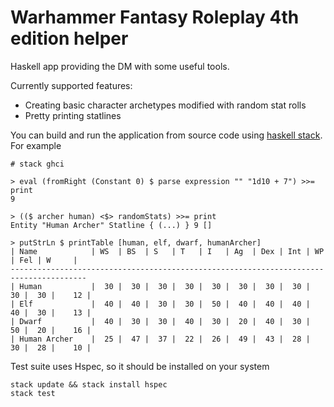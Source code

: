 # Warhammer Fantasy Roleplay 4th edition helper
Haskell app providing the DM with some useful tools.

Currently supported features:
- Creating basic character archetypes modified with random stat rolls
- Pretty printing statlines

You can build and run the application from source code using [haskell stack](https://docs.haskellstack.org/en/stable/install_and_upgrade/). For example
```
# stack ghci

> eval (fromRight (Constant 0) $ parse expression "" "1d10 + 7") >>= print
9

> (($ archer human) <$> randomStats) >>= print
Entity "Human Archer" Statline { (...) } 9 []

> putStrLn $ printTable [human, elf, dwarf, humanArcher]
| Name            | WS  | BS  | S   | T   | I   | Ag  | Dex | Int | WP  | Fel | W     |
---------------------------------------------------------------------------------------
| Human           |  30 |  30 |  30 |  30 |  30 |  30 |  30 |  30 |  30 |  30 |    12 |
| Elf             |  40 |  40 |  30 |  30 |  50 |  40 |  40 |  40 |  40 |  30 |    13 |
| Dwarf           |  40 |  30 |  30 |  40 |  30 |  20 |  40 |  30 |  50 |  20 |    16 |
| Human Archer    |  25 |  47 |  37 |  22 |  26 |  49 |  43 |  28 |  30 |  28 |    10 |
```

Test suite uses Hspec, so it should be installed on your system
```
stack update && stack install hspec
stack test
```

